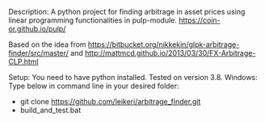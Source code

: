 Description:
A python project for finding arbitrage in asset prices using linear programming functionalities in pulp-module. https://coin-or.github.io/pulp/

Based on the idea from https://bitbucket.org/nikkekin/glpk-arbitrage-finder/src/master/ and http://mattmcd.github.io/2013/03/30/FX-Arbitrage-CLP.html

Setup:
You need to have python installed. Tested on version 3.8.
Windows: Type below in command line in your desired folder:
  - git clone https://github.com/leikeri/arbitrage_finder.git
  - build_and_test.bat
